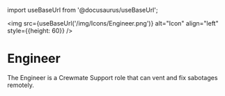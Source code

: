 import useBaseUrl from '@docusaurus/useBaseUrl';

<img src={useBaseUrl('/img/Icons/Engineer.png')} alt="Icon" align="left" style={{height: 60}} />
# Engineer

The Engineer is a Crewmate Support role that can vent and fix sabotages remotely.
